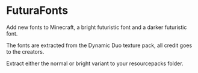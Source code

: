 # FuturaFonts

Add new fonts to Minecraft, a bright futuristic font and a darker futuristic font.

The fonts are extracted from the Dynamic Duo texture pack, all credit goes to the creators.

Extract either the normal or bright variant to your resourcepacks folder.
